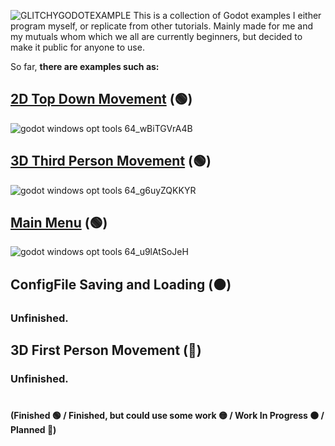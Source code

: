 ![GLITCHYGODOTEXAMPLE](https://github.com/user-attachments/assets/3aef5e41-5b86-4498-9cd8-2b7242a3ea19)
This is a collection of Godot examples I either program myself, or replicate from other tutorials. Mainly made for me and my mutuals whom which we all are currently beginners, but decided to make it public for anyone to use.

So far, **there are examples such as:**

## [2D Top Down Movement](https://github.com/GlitchyGlitched/glitchys_godot_examples/tree/master/2D%20Top%20Down%20Movement) (🟢)

![godot windows opt tools 64_wBiTGVrA4B](https://github.com/user-attachments/assets/83de4dbd-fedd-4d22-9193-c8815c95f30a)

## [3D Third Person Movement](https://github.com/GlitchyGlitched/glitchys_godot_examples/tree/master/3D%20Third-Person%20Movement) (🟢)

![godot windows opt tools 64_g6uyZQKKYR](https://github.com/user-attachments/assets/c62cf0dc-2128-4335-a5f2-100f2612411d)


## [Main Menu](https://github.com/GlitchyGlitched/glitchys_godot_examples/tree/master/Main%20Menu) (🟢)

![godot windows opt tools 64_u9lAtSoJeH](https://github.com/user-attachments/assets/d4b667e4-9e99-4e55-be58-819ef6e8a12a)

## ConfigFile Saving and Loading (🟠)

### Unfinished. 

## 3D First Person Movement (🔴)

### Unfinished. 

#

**(Finished 🟢 / Finished, but could use some work 🟡 / Work In Progress 🟠 / Planned 🔴)**

